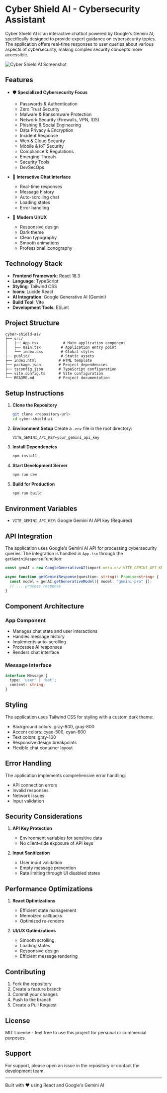 # Cyber Shield AI - Cybersecurity Assistant

Cyber Shield AI is an interactive chatbot powered by Google's Gemini AI, specifically designed to provide expert guidance on cybersecurity topics. The application offers real-time responses to user queries about various aspects of cybersecurity, making complex security concepts more accessible.

![Cyber Shield AI Screenshot](https://images.unsplash.com/photo-1550751827-4bd374c3f58b?auto=format&fit=crop&q=80&w=2000)

## Features

- 🛡️ **Specialized Cybersecurity Focus**
  - Passwords & Authentication
  - Zero Trust Security
  - Malware & Ransomware Protection
  - Network Security (Firewalls, VPN, IDS)
  - Phishing & Social Engineering
  - Data Privacy & Encryption
  - Incident Response
  - Web & Cloud Security
  - Mobile & IoT Security
  - Compliance & Regulations
  - Emerging Threats
  - Security Tools
  - DevSecOps

- 💬 **Interactive Chat Interface**
  - Real-time responses
  - Message history
  - Auto-scrolling chat
  - Loading states
  - Error handling

- 🎨 **Modern UI/UX**
  - Responsive design
  - Dark theme
  - Clean typography
  - Smooth animations
  - Professional iconography

## Technology Stack

- **Frontend Framework**: React 18.3
- **Language**: TypeScript
- **Styling**: Tailwind CSS
- **Icons**: Lucide React
- **AI Integration**: Google Generative AI (Gemini)
- **Build Tool**: Vite
- **Development Tools**: ESLint

## Project Structure

```
cyber-shield-ai/
├── src/
│   ├── App.tsx           # Main application component
│   ├── main.tsx         # Application entry point
│   └── index.css        # Global styles
├── public/              # Static assets
├── index.html          # HTML template
├── package.json        # Project dependencies
├── tsconfig.json       # TypeScript configuration
├── vite.config.ts      # Vite configuration
└── README.md           # Project documentation
```

## Setup Instructions

1. **Clone the Repository**
   ```bash
   git clone <repository-url>
   cd cyber-shield-ai
   ```

2. **Environment Setup**
   Create a `.env` file in the root directory:
   ```
   VITE_GEMINI_API_KEY=your_gemini_api_key
   ```

3. **Install Dependencies**
   ```bash
   npm install
   ```

4. **Start Development Server**
   ```bash
   npm run dev
   ```

5. **Build for Production**
   ```bash
   npm run build
   ```

## Environment Variables

- `VITE_GEMINI_API_KEY`: Google Gemini AI API key (Required)

## API Integration

The application uses Google's Gemini AI API for processing cybersecurity queries. The integration is handled in `App.tsx` through the `getGeminiResponse` function:

```typescript
const genAI = new GoogleGenerativeAI(import.meta.env.VITE_GEMINI_API_KEY);

async function getGeminiResponse(question: string): Promise<string> {
  const model = genAI.getGenerativeModel({ model: "gemini-pro" });
  // ... process response
}
```

## Component Architecture

### App Component
- Manages chat state and user interactions
- Handles message history
- Implements auto-scrolling
- Processes AI responses
- Renders chat interface

### Message Interface
```typescript
interface Message {
  type: 'user' | 'bot';
  content: string;
}
```

## Styling

The application uses Tailwind CSS for styling with a custom dark theme:
- Background colors: gray-900, gray-800
- Accent colors: cyan-500, cyan-600
- Text colors: gray-100
- Responsive design breakpoints
- Flexible chat container layout

## Error Handling

The application implements comprehensive error handling:
- API connection errors
- Invalid responses
- Network issues
- Input validation

## Security Considerations

1. **API Key Protection**
   - Environment variables for sensitive data
   - No client-side exposure of API keys

2. **Input Sanitization**
   - User input validation
   - Empty message prevention
   - Rate limiting through UI disabled states

## Performance Optimizations

1. **React Optimizations**
   - Efficient state management
   - Memoized callbacks
   - Optimized re-renders

2. **UI/UX Optimizations**
   - Smooth scrolling
   - Loading states
   - Responsive design
   - Efficient message rendering

## Contributing

1. Fork the repository
2. Create a feature branch
3. Commit your changes
4. Push to the branch
5. Create a Pull Request

## License

MIT License - feel free to use this project for personal or commercial purposes.

## Support

For support, please open an issue in the repository or contact the development team.

---

Built with ❤️ using React and Google's Gemini AI